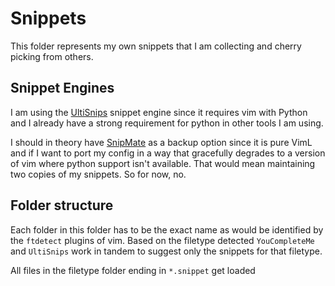 # Snippets

This folder represents my own snippets that I am collecting and cherry picking 
from others.

## Snippet Engines

I am using the [UltiSnips](https://github.com/SirVer/ultisnips) snippet engine 
since it requires vim with Python and I already have a strong requirement for
python in other tools I am using.

I should in theory have [SnipMate](https://github.com/garbas/vim-snipmate) as
a backup option since it is pure VimL and if I want to port my config in a 
way that gracefully degrades to a version of vim where python support isn't 
available. That would mean maintaining two copies of my snippets. So for now, no.

## Folder structure

Each folder in this folder has to be the exact name as would be identified by the
`ftdetect` plugins of vim. Based on the filetype detected `YouCompleteMe` and
`UltiSnips` work in tandem to suggest only the snippets for that filetype.

All files in the filetype folder ending in `*.snippet` get loaded

